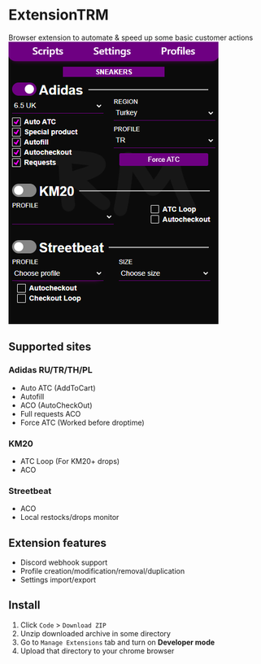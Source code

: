 # ExtensionTRM
Browser extension to automate & speed up some basic customer actions  
![Demo](/demo.png)

## Supported sites
### Adidas RU/TR/TH/PL
- Auto ATC (AddToCart)
- Autofill
- ACO (AutoCheckOut)
- Full requests ACO
- Force ATC (Worked before droptime)
### KM20
- ATC Loop (For KM20+ drops)
- ACO
### Streetbeat
- ACO
- Local restocks/drops monitor

## Extension features
- Discord webhook support
- Profile creation/modification/removal/duplication
- Settings import/export

## Install

1. Click `Code` > `Download ZIP`  
2. Unzip downloaded archive in some directory
3. Go to `Manage Extensions` tab and turn on **Developer mode**
3. Upload that directory to your chrome browser
